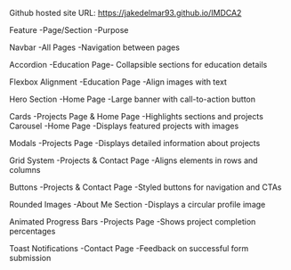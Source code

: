 Github hosted site URL:  https://jakedelmar93.github.io/IMDCA2

Feature
-Page/Section
-Purpose

Navbar
-All Pages
-Navigation between pages

Accordion
-Education Page-
Collapsible sections for education details

Flexbox Alignment
-Education Page
-Align images with text

Hero Section
-Home Page
-Large banner with call-to-action button

Cards
-Projects Page & Home Page
-Highlights sections and projects
Carousel
-Home Page
-Displays featured projects with images

Modals
-Projects Page
-Displays detailed information about projects

Grid System
-Projects & Contact Page
-Aligns elements in rows and columns

Buttons
-Projects & Contact Page
-Styled buttons for navigation and CTAs

Rounded Images
-About Me Section
-Displays a circular profile image

Animated Progress Bars
-Projects Page
-Shows project completion percentages

Toast Notifications
-Contact Page
-Feedback on successful form submission
